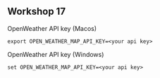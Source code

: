 ## Workshop 17

OpenWeather API key (Macos)
```
export OPEN_WEATHER_MAP_API_KEY=<your api key>
```

OpenWeather API key (Windows)
```
set OPEN_WEATHER_MAP_API_KEY=<your api key>
```